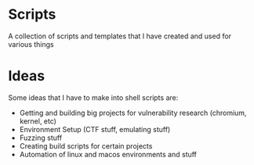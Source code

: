 # Scripts
A collection of scripts and templates that I have created and used for various things

# Ideas
Some ideas that I have to make into shell scripts are:
  - Getting and building big projects for vulnerability research (chromium, kernel, etc)
  - Environment Setup (CTF stuff, emulating stuff)
  - Fuzzing stuff
  - Creating build scripts for certain projects
  - Automation of linux and macos environments and stuff
